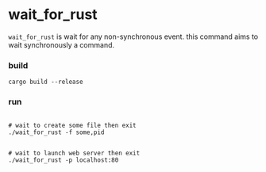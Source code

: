 # wait_for_rust

`wait_for_rust` is wait for any non-synchronous event. this command aims to wait synchronously a command.

### build

```
cargo build --release
```

### run

```

# wait to create some file then exit
./wait_for_rust -f some,pid


# wait to launch web server then exit
./wait_for_rust -p localhost:80
```
